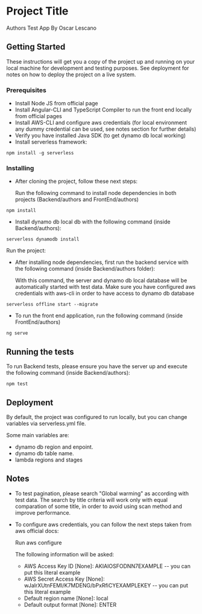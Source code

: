 # Project Title

Authors Test App By Oscar Lescano

## Getting Started

These instructions will get you a copy of the project up and running on your local machine for development and testing purposes. See deployment for notes on how to deploy the project on a live system.

### Prerequisites

* Install Node JS from official page
* Install Angular-CLI and TypeScript Compiler to run the front end locally from official pages
* Install AWS-CLI and configure aws credentials (for local environment any dummy credential can be used, see notes section for further details)
* Verify you have installed Java SDK (to get dynamo db local working)
* Install serverless framework:

```
npm install -g serverless
```

### Installing

* After cloning the project, follow these next steps:

	Run the following command to install node dependencies in both projects (Backend/authors and FrontEnd/authors) 

```
npm install
```

* Install dynamo db local db with the following command (inside Backend/authors):

```
serverless dynamodb install
```

Run the project:

* After installing node dependencies, first run the backend service with the following command (inside Backend/authors folder):

	With this command, the server and dynamo db local database will be automatically started with test data. 
	Make sure you have configured aws credentials with aws-cli in order to have access to dynamo db database
	
```
serverless offline start --migrate
```

* To run the front end application, run the following command (inside FrontEnd/authors)

```
ng serve
```


## Running the tests

To run Backend tests, please ensure you have the server up and execute the following command (inside Backend/authors):

```
npm test
```

## Deployment

By default, the project was configured to run locally, but you can change variables via serverless.yml file. 

Some main variables are:

* dynamo db region and enpoint. 
* dynamo db table name. 
* lambda regions and stages


## Notes

* To test pagination, please search "Global warming" as according with test data. 
    The search by title criteria will work only with equal comparation of some title, in order to avoid using scan method and improve performance. 

* To configure aws credentials, you can follow the next steps taken from aws official docs:

	Run aws configure

	The following information will be asked: 

	* AWS Access Key ID [None]: AKIAIOSFODNN7EXAMPLE -- you can put this literal example
	* AWS Secret Access Key [None]: wJalrXUtnFEMI/K7MDENG/bPxRfiCYEXAMPLEKEY -- you can put this literal example
	* Default region name [None]: local
	* Default output format [None]: ENTER